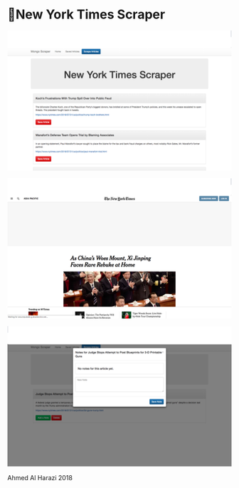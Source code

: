 # :newspaper:New York Times Scraper


![Home](.//public/assets/images/pic1.png)

![Home](.//public/assets/images/pic2.png)

![Home](.//public/assets/images/pic3.png)


Ahmed Al Harazi 2018

